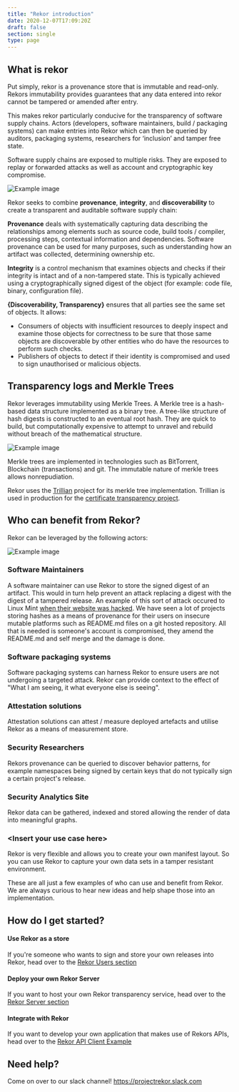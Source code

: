 ```yaml
---
title: "Rekor introduction"
date: 2020-12-07T17:09:20Z
draft: false
section: single
type: page
---
```


## What is rekor

Put simply, rekor is a provenance store that is immutable and read-only. Rekors immutability provides guarantees that any data entered into rekor cannot be tampered or amended after entry.

This makes rekor particularly conducive for the transparency of software supply chains. Actors (developers, software maintainers, build / packaging systems) can make entries into Rekor which can then be queried by auditors, packaging systems, researchers for ‘inclusion’ and tamper free state.

Software supply chains are exposed to multiple risks. They are exposed to replay or forwarded attacks as well as account and cryptographic key compromise.

![Example image](/images/ssc.png)

Rekor seeks to combine **provenance**, **integrity**, and **discoverability** to create a transparent and auditable software supply chain:

**Provenance** deals with systematically capturing data describing the relationships among elements such as source code, build tools / compiler, processing steps, contextual information and dependencies. Software provenance can be used for many purposes, such as understanding how an artifact was collected, determining ownership etc.

**Integrity** is a control mechanism that examines objects and checks if their integrity is intact and of a non-tampered state. This is typically achieved using a cryptographically signed digest of the object (for example: code file, binary, configuration file).

**{Discoverability, Transparency}** ensures that all parties see the same set of objects. It allows:
* Consumers of objects with insufficient resources to deeply inspect and examine those objects for correctness to be sure that those same objects are discoverable by other entities who do have the resources to perform such checks.
* Publishers of objects to detect if their identity is compromised and used to sign unauthorised or malicious objects.

## Transparency logs and Merkle Trees

Rekor leverages immutability using Merkle Trees. A Merkle tree is a hash-based data structure implemented as a binary tree. A tree-like structure of hash digests is constructed to an eventual root hash. They are quick to build, but computationally expensive to attempt to unravel and rebuild without breach of the mathematical structure.

![Example image](/images/merkle.png)

Merkle trees are implemented in technologies such as BitTorrent, Blockchain (transactions) and git. The immutable nature of merkle trees allows nonrepudiation.

Rekor uses the [Trillian](https://opensource.google/projects/trillian) project for its merkle tree implementation. Trillian is used in production for the [certificate transparency project](https://www.certificate-transparency.org/).


## Who can benefit from Rekor?

Rekor can be leveraged by the following actors:

![Example image](/images/arch.png)

### Software Maintainers
A software maintainer can use Rekor to store the signed digest of an artifact. This would in turn help prevent an attack replacing a digest with the digest of a tampered release. An example of this sort of attack occured to Linux Mint [when their website was hacked](https://blog.linuxmint.com/?p=2994). We have seen a lot of projects storing hashes as a means of provenance for their users on insecure mutable platforms such as README.md files on a git hosted repository. All that is needed is someone's account is compromised, they amend the README.md and self merge and the damage is done.

### Software packaging systems
Software packaging systems can harness Rekor to ensure users are not undergoing a targeted attack. Rekor can provide context to the effect of "What I am seeing, it what everyone else is seeing".

### Attestation solutions
Attestation solutions can attest / measure deployed artefacts and utilise Rekor as a means of measurement store.

###  Security Researchers
Rekors provenance can be queried to discover behavior patterns, for example namespaces being signed by certain keys that do not typically sign a certain project's release.

### Security Analytics Site

Rekor data can be gathered, indexed and stored allowing the render of data into meaningful graphs.

### \<Insert your use case here\>

Rekor is very flexible and allows you to create your own manifest layout. So you can use Rekor to capture your own data sets in a tamper resistant environment.

These are all just a few examples of who can use and benefit from Rekor. We are always curious to hear new ideas and help shape those into an implementation.

## How do I get started?

#### Use Rekor as a store

If you're someone who wants to sign and store your own releases into Rekor, head over to the [Rekor Users section](/get_started/client/)

#### Deploy your own Rekor Server

If you want to host your own Rekor transparency service, head over to the [Rekor Server section](/get_started/server/)

#### Integrate with Rekor

If you want to develop your own application that makes use of Rekors APIs, head over to the [Rekor API Client Example](/get_started/api_client/)

## Need help?

Come on over to our slack channel! https://projectrekor.slack.com